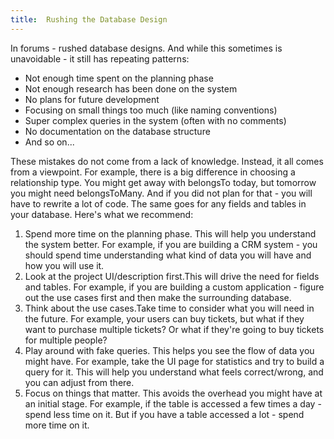 ```yaml
---
title:  Rushing the Database Design
---
```

In forums - rushed database designs. And while this sometimes is unavoidable - it still has repeating patterns:

- Not enough time spent on the planning phase
- Not enough research has been done on the system
- No plans for future development
- Focusing on small things too much (like naming conventions)
- Super complex queries in the system (often with no comments)
- No documentation on the database structure
- And so on...

These mistakes do not come from a lack of knowledge. Instead, it all comes from a viewpoint. For example, there is a big difference in choosing a relationship type. You might get away with <span class="text-[13px] bg-[#EDEEF3] px-2 py-1">belongsTo</span> today, but tomorrow you might need <span class="text-[13px] bg-[#EDEEF3] px-2 py-1">belongsToMany</span>. And if you did not plan for that - you will have to rewrite a lot of code. The same goes for any fields and tables in your database. Here's what we recommend:

1. <span class="font-semibold">Spend more time on the planning phase.</span> This will help you understand the system better. For example, if you are building a CRM system - you should spend time understanding what kind of data you will have and how you will use it.
2. <span class="font-semibold">Look at the project UI/description first.</span>This will drive the need for fields and tables. For example, if you are building a custom application - figure out the use cases first and then make the surrounding database.
3. <span class="font-semibold">Think about the use cases.</span>Take time to consider what you will need in the future. For example, your users can buy tickets, but what if they want to purchase multiple tickets? Or what if they're going to buy tickets for multiple people?
4. <span class="font-semibold">Play around with fake queries.</span> This helps you see the flow of data you might have. For example, take the UI page for statistics and try to build a query for it. This will help you understand what feels correct/wrong, and you can adjust from there.
5. <span class="font-semibold">Focus on things that matter.</span> This avoids the overhead you might have at an initial stage. For example, if the table is accessed a few times a day - spend less time on it. But if you have a table accessed a lot - spend more time on it.